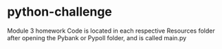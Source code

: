 # python-challenge
Module 3 homework 
Code is located in each respective Resources folder after opening the Pybank or Pypoll folder, and is called main.py
